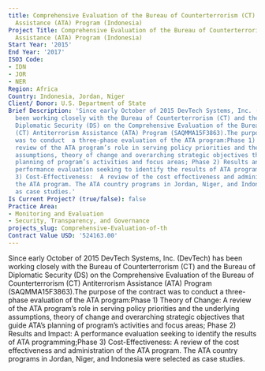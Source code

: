 ```yaml
---
title: Comprehensive Evaluation of the Bureau of Counterterrorism (CT) Antiterrorism
  Assistance (ATA) Program (Indonesia)
Project Title: Comprehensive Evaluation of the Bureau of Counterterrorism (CT) Antiterrorism
  Assistance (ATA) Program (Indonesia)
Start Year: '2015'
End Year: '2017'
ISO3 Code:
- IDN
- JOR
- NER
Region: Africa
Country: Indonesia, Jordan, Niger
Client/ Donor: U.S. Department of State
Brief Description: 'Since early October of 2015 DevTech Systems, Inc. (DevTech) has
  been working closely with the Bureau of Counterterrorism (CT) and the Bureau of
  Diplomatic Security (DS) on the Comprehensive Evaluation of the Bureau of Counterterrorism
  (CT) Antiterrorism Assistance (ATA) Program (SAQMMA15F3863).The purpose of the contract
  was to conduct  a three-phase evaluation of the ATA program:Phase 1) Theory of Change:  A
  review of the ATA program’s role in serving policy priorities and the underlying
  assumptions, theory of change and overarching strategic objectives that guide ATA’s
  planning of program’s activities and focus areas; Phase 2) Results and Impact:  A
  performance evaluation seeking to identify the results of ATA programming;Phase
  3) Cost-Effectiveness:  A review of the cost effectiveness and administration of
  the ATA program. The ATA country programs in Jordan, Niger, and Indonesia were selected
  as case studies.'
Is Current Project? (true/false): false
Practice Area:
- Monitoring and Evaluation
- Security, Transparency, and Governance
projects_slug: Comprehensive-Evaluation-of-th
Contract Value USD: '524163.00'
---
```


Since early October of 2015 DevTech Systems, Inc. (DevTech) has been working closely with the Bureau of Counterterrorism (CT) and the Bureau of Diplomatic Security (DS) on the Comprehensive Evaluation of the Bureau of Counterterrorism (CT) Antiterrorism Assistance (ATA) Program (SAQMMA15F3863).The purpose of the contract was to conduct  a three-phase evaluation of the ATA program:Phase 1) Theory of Change:  A review of the ATA program’s role in serving policy priorities and the underlying assumptions, theory of change and overarching strategic objectives that guide ATA’s planning of program’s activities and focus areas; Phase 2) Results and Impact:  A performance evaluation seeking to identify the results of ATA programming;Phase 3) Cost-Effectiveness:  A review of the cost effectiveness and administration of the ATA program. The ATA country programs in Jordan, Niger, and Indonesia were selected as case studies.